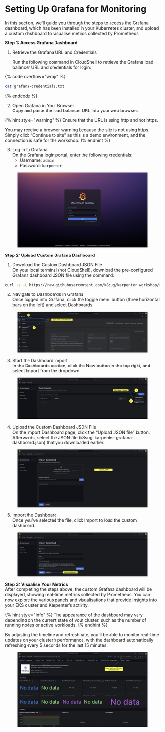 # Setting Up Grafana for Monitoring

In this section, we’ll guide you through the steps to access the Grafana dashboard, which has been installed in your Kubernetes cluster, and upload a custom dashboard to visualise metrics collected by Prometheus.



**Step 1: Access Grafana Dashboard**

1.  Retrieve the Grafana URL and Credentials

    Run the following command in CloudShell to retrieve the Grafana load balancer URL and credentials for login:

{% code overflow="wrap" %}
```bash
cat grafana-credentials.txt
```
{% endcode %}

2. Open Grafana in Your Browser\
   Copy and paste the load balancer URL into your web browser.

{% hint style="warning" %}
Ensure that the URL is using http and not https.&#x20;

You may receive a browser warning because the site is not using https. Simply click “Continue to site” as this is a demo environment, and the connection is safe for the workshop.
{% endhint %}

3. Log in to Grafana\
   On the Grafana login portal, enter the following credentials:
   * Username: `admin`
   * Password: `karpenter`

<figure><img src=".gitbook/assets/1 Login.png" alt=""><figcaption></figcaption></figure>

**Step 2: Upload Custom Grafana Dashboard**

1. Download the Custom Dashboard JSON File\
   On your local terminal (not CloudShell), download the pre-configured Grafana dashboard JSON file using the command:

```bash
curl -s -L https://raw.githubusercontent.com/k8sug/karpenter-workshop/refs/heads/main/resources/grafana/k8sug-karpenter-grafana-dashboard.json > k8sug-karpenter-grafana-dashboard.json
```

2. Navigate to Dashboards in Grafana\
   Once logged into Grafana, click the toggle menu button (three horizontal bars on the left) and select Dashboards.

<figure><img src=".gitbook/assets/2 Dashboard Menu.png" alt=""><figcaption></figcaption></figure>

3. Start the Dashboard Import\
   In the Dashboards section, click the New button in the top right, and select Import from the dropdown.

<figure><img src=".gitbook/assets/3 Import.png" alt=""><figcaption></figcaption></figure>

4. Upload the Custom Dashboard JSON File\
   On the Import Dashboard page, click the “Upload JSON file” button. Afterwards, select the JSON file (k8sug-karpenter-grafana-dashboard.json) that you downloaded earlier.

<figure><img src=".gitbook/assets/4 Upload JSON.png" alt=""><figcaption></figcaption></figure>

5. Import the Dashboard\
   Once you’ve selected the file, click Import to load the custom dashboard.

<figure><img src=".gitbook/assets/5 Import JSON.png" alt=""><figcaption></figcaption></figure>

**Step 3: Visualise Your Metrics**\
After completing the steps above, the custom Grafana dashboard will be displayed, showing real-time metrics collected by Prometheus. You can now explore the various panels and visualisations that provide insights into your EKS cluster and Karpenter’s activity.

{% hint style="info" %}
The appearance of the dashboard may vary depending on the current state of your cluster, such as the number of running nodes or active workloads.
{% endhint %}

By adjusting the timeline and refresh rate, you’ll be able to monitor real-time updates on your cluster’s performance, with the dashboard automatically refreshing every 5 seconds for the last 15 minutes.

<figure><img src=".gitbook/assets/7 Adjust (1).png" alt=""><figcaption></figcaption></figure>
